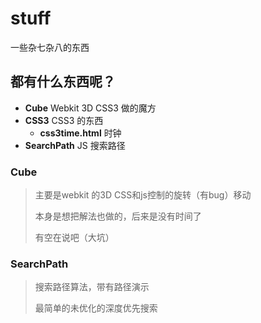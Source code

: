 stuff
=====

一些杂七杂八的东西


都有什么东西呢？
---------------
* **Cube** Webkit 3D CSS3 做的魔方
* **CSS3** CSS3 的东西
  * **css3time.html** 时钟
* **SearchPath** JS 搜索路径


### Cube
> 主要是webkit 的3D CSS和js控制的旋转（有bug）移动
> 
> 本身是想把解法也做的，后来是没有时间了
> 
> 有空在说吧（大坑）

### SearchPath
> 搜索路径算法，带有路径演示
> 
> 最简单的未优化的深度优先搜索
